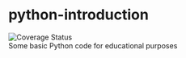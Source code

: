 # python-introduction 
<img src="https://coveralls.io/repos/github/sudeephazra/python-introduction/badge.svg?branch=master" alt="Coverage Status" />
<br>
Some basic Python code for educational purposes
